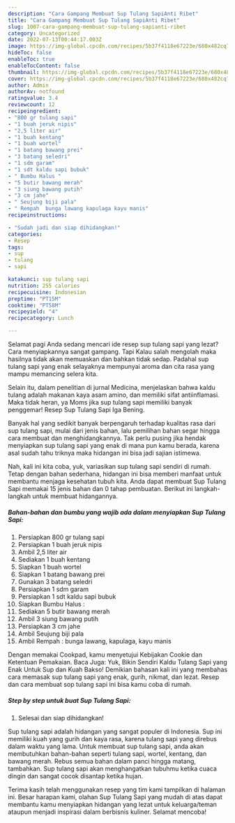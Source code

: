 ```yaml
---
description: "Cara Gampang Membuat Sup Tulang SapiAnti Ribet"
title: "Cara Gampang Membuat Sup Tulang SapiAnti Ribet"
slug: 1007-cara-gampang-membuat-sup-tulang-sapianti-ribet
category: Uncategorized
date: 2022-07-13T00:44:17.003Z
image: https://img-global.cpcdn.com/recipes/5b37f4118e67223e/680x482cq70/sup-tulang-sapi-foto-resep-utama.jpg
hideToc: false
enableToc: true
enableTocContent: false
thumbnail: https://img-global.cpcdn.com/recipes/5b37f4118e67223e/680x482cq70/sup-tulang-sapi-foto-resep-utama.jpg
cover: https://img-global.cpcdn.com/recipes/5b37f4118e67223e/680x482cq70/sup-tulang-sapi-foto-resep-utama.jpg
author: Admin
authorAv: notfound
ratingvalue: 3.4
reviewcount: 12
recipeingredient:
- "800 gr tulang sapi"
- "1 buah jeruk nipis"
- "2,5 liter air"
- "1 buah kentang"
- "1 buah wortel"
- "1 batang bawang prei"
- "3 batang seledri"
- "1 sdm garam"
- "1 sdt kaldu sapi bubuk"
- " Bumbu Halus "
- "5 butir bawang merah"
- "3 siung bawang putih"
- "3 cm jahe"
- " Seujung biji pala"
- " Rempah  bunga lawang kapulaga kayu manis"
recipeinstructions:

- "Sudah jadi dan siap dihidangkan!"
categories:
- Resep
tags:
- sup
- tulang
- sapi

katakunci: sup tulang sapi 
nutrition: 255 calories
recipecuisine: Indonesian
preptime: "PT15M"
cooktime: "PT58M"
recipeyield: "4"
recipecategory: Lunch

---
```



Selamat pagi Anda sedang mencari ide resep sup tulang sapi yang lezat? Cara menyiapkannya sangat gampang. Tapi Kalau salah mengolah maka hasilnya tidak akan memuaskan dan bahkan tidak sedap. Padahal sup tulang sapi yang enak selayaknya mempunyai aroma dan cita rasa yang mampu memancing selera kita.


Selain itu, dalam penelitian di jurnal Medicina, menjelaskan bahwa kaldu tulang adalah makanan kaya asam amino, dan memiliki sifat antiinflamasi. Maka tidak heran, ya Moms jika sup tulang sapi memiliki banyak penggemar! Resep Sup Tulang Sapi Iga Bening.

Banyak hal yang sedikit banyak berpengaruh terhadap kualitas rasa dari sup tulang sapi, mulai dari jenis bahan, lalu pemilihan bahan segar hingga cara membuat dan menghidangkannya. Tak perlu pusing jika hendak menyiapkan sup tulang sapi yang enak di mana pun kamu berada, karena asal sudah tahu triknya maka hidangan ini bisa jadi sajian istimewa.


Nah, kali ini kita coba, yuk, variasikan sup tulang sapi sendiri di rumah. Tetap dengan bahan sederhana, hidangan ini bisa memberi manfaat untuk membantu menjaga kesehatan tubuh kita. Anda dapat membuat Sup Tulang Sapi memakai 15 jenis bahan dan 0 tahap pembuatan. Berikut ini langkah-langkah untuk membuat hidangannya.

<!--inarticleads1-->

##### Bahan-bahan dan bumbu yang wajib ada dalam menyiapkan Sup Tulang Sapi:

1. Persiapkan 800 gr tulang sapi
1. Persiapkan 1 buah jeruk nipis
1. Ambil 2,5 liter air
1. Sediakan 1 buah kentang
1. Siapkan 1 buah wortel
1. Siapkan 1 batang bawang prei
1. Gunakan 3 batang seledri
1. Persiapkan 1 sdm garam
1. Persiapkan 1 sdt kaldu sapi bubuk
1. Siapkan  Bumbu Halus :
1. Sediakan 5 butir bawang merah
1. Ambil 3 siung bawang putih
1. Persiapkan 3 cm jahe
1. Ambil  Seujung biji pala
1. Ambil  Rempah : bunga lawang, kapulaga, kayu manis


Dengan memakai Cookpad, kamu menyetujui Kebijakan Cookie dan Ketentuan Pemakaian. Baca Juga: Yuk, Bikin Sendiri Kaldu Tulang Sapi yang Enak Untuk Sup dan Kuah Bakso! Demikian bahasan kali ini yang membahas cara memasak sup tulang sapi yang enak, gurih, nikmat, dan lezat. Resep dan cara membuat sop tulang sapi ini bisa kamu coba di rumah. 

<!--inarticleads2-->

##### Step by step untuk buat Sup Tulang Sapi:


1. Selesai dan siap dihidangkan!

Sup tulang sapi adalah hidangan yang sangat populer di Indonesia. Sup ini memiliki kuah yang gurih dan kaya rasa, karena tulang sapi yang direbus dalam waktu yang lama. Untuk membuat sup tulang sapi, anda akan membutuhkan bahan-bahan seperti tulang sapi, wortel, kentang, dan bawang merah. Rebus semua bahan dalam panci hingga matang, tambahkan. Sup tulang sapi akan menghangatkan tubuhmu ketika cuaca dingin dan sangat cocok disantap ketika hujan. 

Terima kasih telah menggunakan resep yang tim kami tampilkan di halaman ini. Besar harapan kami, olahan Sup Tulang Sapi yang mudah di atas dapat membantu kamu menyiapkan hidangan yang lezat untuk keluarga/teman ataupun menjadi inspirasi dalam berbisnis kuliner. Selamat mencoba!
